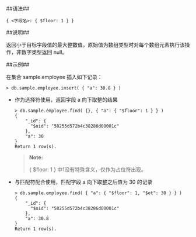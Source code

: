 
##语法##

```lang-json
{ <字段名>: { $floor: 1 } }
```

##说明##

返回小于目标字段值的最大整数值，原始值为数组类型时对每个数组元素执行该操作，非数字类型返回 null。

##示例##

在集合 sample.employee 插入如下记录：

```lang-javascript 
> db.sample.employee.insert( { "a": 30.8 } )
```

* 作为选择符使用，返回字段 a 向下取整的结果

  ```lang-javascript
  > db.sample.employee.find( {}, { "a": { "$floor": 1 } } )
  {
      "_id": {
        "$oid": "58255d572b4c38286d00001c"
      },
      "a": 30
  }
  Return 1 row(s).
  ```

  > **Note:** 
  > 
  > { $floor: 1 } 中1没有特殊含义，仅作为占位符出现。

* 与匹配符配合使用，匹配字段 a 向下取整之后值为 30 的记录
  
  ```lang-javascript
  > db.sample.employee.find( { "a": { "$floor": 1, "$et": 30 } } )
  {
      "_id": {
        "$oid": "58255d572b4c38286d00001c"
      },
      "a": 30.8
  }
  Return 1 row(s).
  ```
